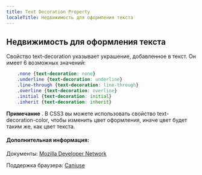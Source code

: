 ```yaml
---
title: Text Decoration Property
localeTitle: Недвижимость для оформления текста
---
```

## Недвижимость для оформления текста

Свойство text-decoration указывает украшение, добавленное в текст. Он имеет 6 возможных значений:

```css
    .none {text-decoration: none} 
    .underline {text-decoration: underline} 
    .line-through {text-decoration: line-through} 
    .overline {text-decoration: overline} 
    .initial {text-decoration: initial} 
    .inherit {text-decoration: inherit} 
```

**Примечание** . В CSS3 вы можете использовать свойство text-decoration-color, чтобы изменить цвет оформления, иначе цвет будет таким же, как цвет текста.

#### Дополнительная информация:

Документы: [Mozilla Developer Network](https://developer.mozilla.org/en-US/docs/Web/CSS/text-decoration)

Поддержка браузера: [Caniuse](http://caniuse.com/#search=text-decoration)